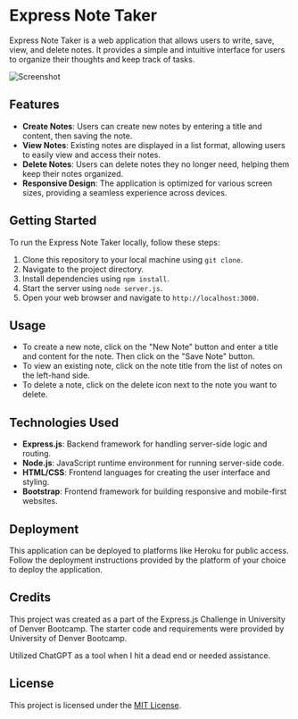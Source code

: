 # Express Note Taker

Express Note Taker is a web application that allows users to write, save, view, and delete notes. It provides a simple and intuitive interface for users to organize their thoughts and keep track of tasks.

![Screenshot](/public/images/screenshot.png)

## Features

- **Create Notes**: Users can create new notes by entering a title and content, then saving the note.
- **View Notes**: Existing notes are displayed in a list format, allowing users to easily view and access their notes.
- **Delete Notes**: Users can delete notes they no longer need, helping them keep their notes organized.
- **Responsive Design**: The application is optimized for various screen sizes, providing a seamless experience across devices.

## Getting Started

To run the Express Note Taker locally, follow these steps:

1. Clone this repository to your local machine using `git clone`.
2. Navigate to the project directory.
3. Install dependencies using `npm install`.
4. Start the server using `node server.js`.
5. Open your web browser and navigate to `http://localhost:3000`.

## Usage

- To create a new note, click on the "New Note" button and enter a title and content for the note. Then click on the "Save Note" button.
- To view an existing note, click on the note title from the list of notes on the left-hand side.
- To delete a note, click on the delete icon next to the note you want to delete.

## Technologies Used

- **Express.js**: Backend framework for handling server-side logic and routing.
- **Node.js**: JavaScript runtime environment for running server-side code.
- **HTML/CSS**: Frontend languages for creating the user interface and styling.
- **Bootstrap**: Frontend framework for building responsive and mobile-first websites.

## Deployment

This application can be deployed to platforms like Heroku for public access. Follow the deployment instructions provided by the platform of your choice to deploy the application.

## Credits

This project was created as a part of the Express.js Challenge in University of Denver Bootcamp. The starter code and requirements were provided by University of Denver Bootcamp.

Utilized ChatGPT as a tool when I hit a dead end or needed assistance. 

## License

This project is licensed under the [MIT License](LICENSE).

